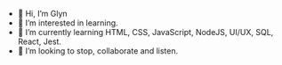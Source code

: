 - 👋 Hi, I’m Glyn 
- 👀 I’m interested in learning.
- 🌱 I’m currently learning HTML, CSS, JavaScript, NodeJS, UI/UX, SQL, React, Jest. 
- 💞️ I’m looking to stop, collaborate and listen.

<!---
GLYNKNIGHT/GLYNKNIGHT is a ✨ special ✨ repository because its `README.md` (this file) appears on your GitHub profile.
You can click the Preview link to take a look at your changes.
--->
